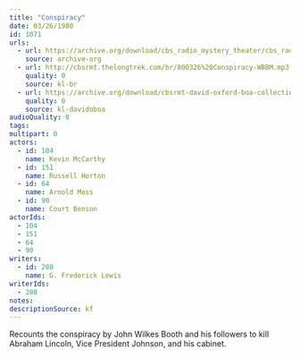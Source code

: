 ```yaml
---
title: "Conspiracy"
date: 03/26/1980
id: 1071
urls: 
  - url: https://archive.org/download/cbs_radio_mystery_theater/cbs_radio_mystery_theater-1051-1100.zip/cbs_radio_mystery_theater-1051-1100%2Fcbsrmt_1071_conspiracy.mp3
    source: archive-org
  - url: http://cbsrmt.thelongtrek.com/br/800326%20Conspiracy-WBBM.mp3
    quality: 0
    source: kl-br
  - url: https://archive.org/download/cbsrmt-david-oxford-boa-collection/CBSRMT-800326-1071-Conspiracy-(128-48)_WBBM-JE-{BoA}.mp3
    quality: 0
    source: kl-davidoboa
audioQuality: 0
tags: 
multipart: 0
actors:  
  - id: 104
    name: Kevin McCarthy  
  - id: 151
    name: Russell Horton  
  - id: 64
    name: Arnold Moss  
  - id: 90
    name: Court Benson
actorIds:  
  - 104  
  - 151  
  - 64  
  - 90
writers:  
  - id: 288
    name: G. Frederick Lewis
writerIds:  
  - 288
notes: 
descriptionSource: kf
---
```

Recounts the conspiracy by John Wilkes Booth and his followers to kill Abraham Lincoln, Vice President Johnson, and his cabinet.